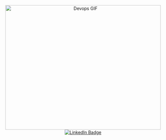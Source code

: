 <div id="header" align="center">
  <img src="https://media.giphy.com/media/VbnUQpnihPSIgIXuZv/giphy.gif" alt="Devops GIF" width="500" height="400">
</div>

<div align="center">
  <a href="www.linkedin.com/in/muhammed-gamall">
    <img src="https://img.shields.io/badge/LinkedIn-blue?style=for-the-badge&logo=linkedin&logoColor=white" alt="LinkedIn Badge"/>
  </a>
</div>
<!-- ![gif](https://github.com/muhammedgamal760/muhammedgamal760/blob/master/gif/giphy.gif) -->
